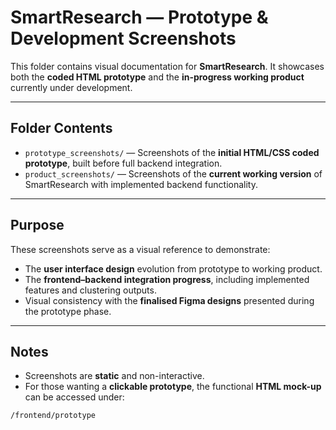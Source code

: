 # SmartResearch — Prototype & Development Screenshots

This folder contains visual documentation for **SmartResearch**.
It showcases both the **coded HTML prototype** and the **in-progress working product** currently under development.

---

## Folder Contents

- `prototype_screenshots/` — Screenshots of the **initial HTML/CSS coded prototype**, built before full backend integration.  
- `product_screenshots/` — Screenshots of the **current working version** of SmartResearch with implemented backend functionality.  

---

## Purpose

These screenshots serve as a visual reference to demonstrate:
- The **user interface design** evolution from prototype to working product.  
- The **frontend–backend integration progress**, including implemented features and clustering outputs.  
- Visual consistency with the **finalised Figma designs** presented during the prototype phase.

---

## Notes

- Screenshots are **static** and non-interactive.  
- For those wanting a **clickable prototype**, the functional **HTML mock-up** can be accessed under: 
```markdown
/frontend/prototype
